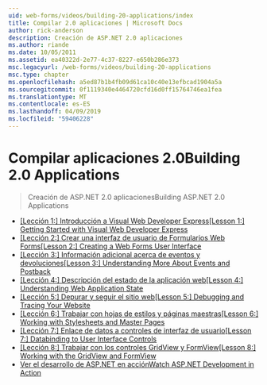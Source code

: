 ```yaml
---
uid: web-forms/videos/building-20-applications/index
title: Compilar 2.0 aplicaciones | Microsoft Docs
author: rick-anderson
description: Creación de ASP.NET 2.0 aplicaciones
ms.author: riande
ms.date: 10/05/2011
ms.assetid: ea40322d-2e77-4c37-8227-e650b286e373
msc.legacyurl: /web-forms/videos/building-20-applications
msc.type: chapter
ms.openlocfilehash: a5ed87b1b4fb09d61ca10c40e13efbcad1904a5a
ms.sourcegitcommit: 0f1119340e4464720cfd16d0ff15764746ea1fea
ms.translationtype: MT
ms.contentlocale: es-ES
ms.lasthandoff: 04/09/2019
ms.locfileid: "59406228"
---
```

# <a name="building-20-applications"></a><span data-ttu-id="d7caf-103">Compilar aplicaciones 2.0</span><span class="sxs-lookup"><span data-stu-id="d7caf-103">Building 2.0 Applications</span></span>

> <span data-ttu-id="d7caf-104">Creación de ASP.NET 2.0 aplicaciones</span><span class="sxs-lookup"><span data-stu-id="d7caf-104">Building ASP.NET 2.0 Applications</span></span>


- [<span data-ttu-id="d7caf-105">[Lección 1:] Introducción a Visual Web Developer Express</span><span class="sxs-lookup"><span data-stu-id="d7caf-105">[Lesson 1:] Getting Started with Visual Web Developer Express</span></span>](lesson-1-getting-started-with-visual-web-developer-express.md)
- [<span data-ttu-id="d7caf-106">[Lección 2:] Crear una interfaz de usuario de Formularios Web Forms</span><span class="sxs-lookup"><span data-stu-id="d7caf-106">[Lesson 2:] Creating a Web Forms User Interface</span></span>](lesson-2-creating-a-web-forms-user-interface.md)
- [<span data-ttu-id="d7caf-107">[Lección 3:] Información adicional acerca de eventos y devoluciones</span><span class="sxs-lookup"><span data-stu-id="d7caf-107">[Lesson 3:] Understanding More About Events and Postback</span></span>](lesson-3-understanding-more-about-events-and-postback.md)
- [<span data-ttu-id="d7caf-108">[Lección 4:] Descripción del estado de la aplicación web</span><span class="sxs-lookup"><span data-stu-id="d7caf-108">[Lesson 4:] Understanding Web Application State</span></span>](lesson-4-understanding-web-application-state.md)
- [<span data-ttu-id="d7caf-109">[Lección 5:] Depurar y seguir el sitio web</span><span class="sxs-lookup"><span data-stu-id="d7caf-109">[Lesson 5:] Debugging and Tracing Your Website</span></span>](lesson-5-debugging-and-tracing-your-website.md)
- [<span data-ttu-id="d7caf-110">[Lección 6:] Trabajar con hojas de estilos y páginas maestras</span><span class="sxs-lookup"><span data-stu-id="d7caf-110">[Lesson 6:] Working with Stylesheets and Master Pages</span></span>](lesson-6-working-with-stylesheets-and-master-pages.md)
- [<span data-ttu-id="d7caf-111">[Lección 7:] Enlace de datos a controles de interfaz de usuario</span><span class="sxs-lookup"><span data-stu-id="d7caf-111">[Lesson 7:] Databinding to User Interface Controls</span></span>](lesson-7-databinding-to-user-interface-controls.md)
- [<span data-ttu-id="d7caf-112">[Lección 8:] Trabajar con los controles GridView y FormView</span><span class="sxs-lookup"><span data-stu-id="d7caf-112">[Lesson 8:] Working with the GridView and FormView</span></span>](lesson-8-working-with-the-gridview-and-formview.md)
- [<span data-ttu-id="d7caf-113">Ver el desarrollo de ASP.NET en acción</span><span class="sxs-lookup"><span data-stu-id="d7caf-113">Watch ASP.NET Development in Action</span></span>](watch-aspnet-development-in-action.md)

